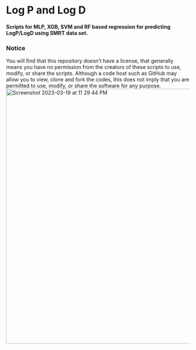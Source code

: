 # Log P and Log D
#### Scripts for MLP, XGB, SVM and RF based regression for predicting LogP/LogD using SMRT data set.




### Notice

You will find that this repository doesn’t have a license, that generally means you have no permission from the creators of these scripts to use, modify, or share the scripts. Although a code host such as GitHub may allow you to view, clone and fork the codes, this does not imply that you are permitted to use, modify, or share the software for any purpose.
<img width="697" alt="Screenshot 2023-03-19 at 11 29 44 PM" src="https://user-images.githubusercontent.com/48637026/226186569-81f9df83-9b1e-4d49-a308-4569a39d3a71.png">
